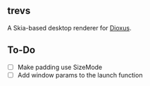 trevs
---

A Skia-based desktop renderer for [Dioxus](https://dioxuslabs.com).

## To-Do
- [ ] Make padding use SizeMode
- [ ] Add window params to the launch function
